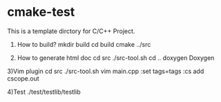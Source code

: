 # cmake-test
This is a template dirctory for C/C++ Project. 

1) How to build?
mkdir build
cd build
cmake ../src

2) How to generate html doc
cd src
./src-tool.sh
cd ..
doxygen Doxygen

3)Vim plugin
cd src
./src-tool.sh
vim main.cpp
:set tags=tags
:cs add cscope.out

4)Test 
./test/testlib/testlib
